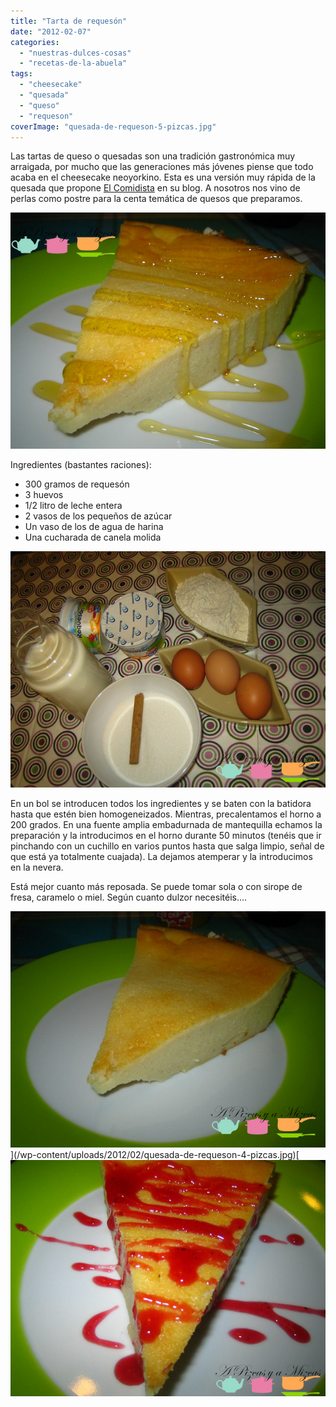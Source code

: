 ```yaml
---
title: "Tarta de requesón"
date: "2012-02-07"
categories:
  - "nuestras-dulces-cosas"
  - "recetas-de-la-abuela"
tags:
  - "cheesecake"
  - "quesada"
  - "queso"
  - "requeson"
coverImage: "quesada-de-requeson-5-pizcas.jpg"
---
```


Las tartas de queso o quesadas son una tradición gastronómica muy arraigada, por mucho que las generaciones más jóvenes piense que todo acaba en el cheesecake neoyorkino. Esta es una versión muy rápida de la quesada que propone [El Comidista](http://blogs.elpais.com/el-comidista/2011/10/receta-quesada-rapida.html "Quesada rápida") en su blog. A nosotros nos vino de perlas como postre para la centa temática de quesos que preparamos.

![](images/quesada-de-requeson-5-pizcas.jpg "quesada de requesón (5) (pizcas)")

Ingredientes (bastantes raciones):

- 300 gramos de requesón
- 3 huevos
- 1/2 litro de leche entera
- 2 vasos de los pequeños de azúcar
- Un vaso de los de agua de harina
- Una cucharada de canela molida

![](images/quesada-de-requeson-2-pizcas.jpg "quesada de requesón (2) (pizcas)")

En un bol se introducen todos los ingredientes y se baten con la batidora hasta que estén bien homogeneizados. Mientras, precalentamos el horno a 200 grados. En una fuente amplia embadurnada de mantequilla echamos la preparación y la introducimos en el horno durante 50 minutos (tenéis que ir pinchando con un cuchillo en varios puntos hasta que salga limpio, señal de que está ya totalmente cuajada). La dejamos atemperar y la introducimos en la nevera.

Está mejor cuanto más reposada. Se puede tomar sola o con sirope de fresa, caramelo o miel. Según cuanto dulzor necesitéis....

![](images/quesada-de-requeson-4-pizcas.jpg "quesada de requesón (4) (pizcas)")](/wp-content/uploads/2012/02/quesada-de-requeson-4-pizcas.jpg)[![](images/quesada-de-requeson-6-pizcas.jpg "quesada de requesón (6) (pizcas)")
